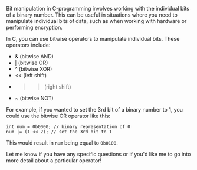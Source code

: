 Bit manipulation in C-programming involves working with the individual bits of a binary number. This can be useful in situations where you need to manipulate individual bits of data, such as when working with hardware or performing encryption. 

In C, you can use bitwise operators to manipulate individual bits. These operators include: 
- & (bitwise AND)
- | (bitwise OR)
- ^ (bitwise XOR)
- << (left shift)
- >> (right shift)
- ~ (bitwise NOT)

For example, if you wanted to set the 3rd bit of a binary number to 1, you could use the bitwise OR operator like this:
```
int num = 0b0000; // binary representation of 0
num |= (1 << 2); // set the 3rd bit to 1
```
This would result in `num` being equal to `0b0100`.

Let me know if you have any specific questions or if you'd like me to go into more detail about a particular operator!
